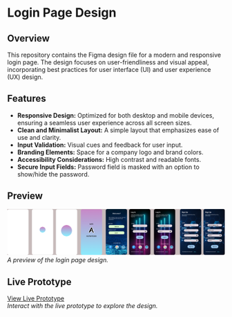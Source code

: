 # Login Page Design

## Overview

This repository contains the Figma design file for a modern and responsive login page. The design focuses on user-friendliness and visual appeal, incorporating best practices for user interface (UI) and user experience (UX) design.

## Features

- **Responsive Design:** Optimized for both desktop and mobile devices, ensuring a seamless user experience across all screen sizes.
- **Clean and Minimalist Layout:** A simple layout that emphasizes ease of use and clarity.
- **Input Validation:** Visual cues and feedback for user input.
- **Branding Elements:** Space for a company logo and brand colors.
- **Accessibility Considerations:** High contrast and readable fonts.
- **Secure Input Fields:** Password field is masked with an option to show/hide the password.

## Preview

![Login Page Preview](https://github.com/Jeyaharini-M/CODSOFT/blob/main/Login%20Page.jpg)
_A preview of the login page design._

## Live Prototype

[View Live Prototype](https://www.figma.com/proto/eXXf1FJM5rzz6aCjPFAABL/Login-Page?node-id=0-1&t=JNLPTlw0s3qqHjLq-1)  
_Interact with the live prototype to explore the design._

